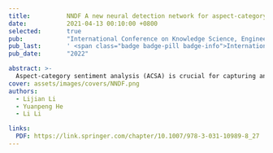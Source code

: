 ```yaml
---
title:          NNDF A new neural detection network for aspect-category sentiment analysis       
date:           2021-04-13 00:10:00 +0800
selected:       true
pub:            "International Conference on Knowledge Science, Engineering and Management (KSEM)"
pub_last:       ' <span class="badge badge-pill badge-info">International Conference on Knowledge Science, Engineering and Management (KSEM)</span>'
pub_date:       "2022"

abstract: >-
  Aspect-category sentiment analysis (ACSA) is crucial for capturing and understanding sentiment polarities of aspect categories hidden behind in sentences or documents automatically. Nevertheless, existing methods have not modeled semantic dependencies of aspect terms and specified entity’s aspect category in sentences. In this paper, we propose a New Neural Detection Network, named NNDF in short, to enhance the ACSA performance. Specifically, representations of input sentences and aspect categories contained in our method are generated by a CNN-pooling-BiLSTM structure respectively, where sentences are represented based on their contextual words and aspect categories are represented based on word embeddings of entities category-specific. Then, a Transformer-based encoder is used to model implicit dependency of sentence contexts and aspect categories of entities in sentences. Finally, the embedding of aspect-category is learned by the novel bidirectional attention mechanism for the sentiment classification. Besides, experiments conducted on Restaurant and MAMS benchmark datasets for the task demonstrate that NNDF achieves more accurate prediction results as compared to several state-of-the-art baselines.
cover: assets/images/covers/NNDF.png
authors:
  - Lijian Li
  - Yuanpeng He
  - Li Li

links:
  PDF: https://link.springer.com/chapter/10.1007/978-3-031-10989-8_27
---
```


